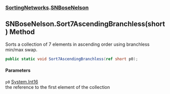 ### [SortingNetworks](SortingNetworks.md 'SortingNetworks').[SNBoseNelson](SortingNetworks_SNBoseNelson.md 'SortingNetworks.SNBoseNelson')
## SNBoseNelson.Sort7AscendingBranchless(short) Method
Sorts a collection of 7 elements in ascending order using branchless min/max swap.  
```csharp
public static void Sort7AscendingBranchless(ref short p0);
```
#### Parameters
<a name='SortingNetworks_SNBoseNelson_Sort7AscendingBranchless(short)_p0'></a>
`p0` [System.Int16](https://docs.microsoft.com/en-us/dotnet/api/System.Int16 'System.Int16')  
the reference to the first element of the collection
  
